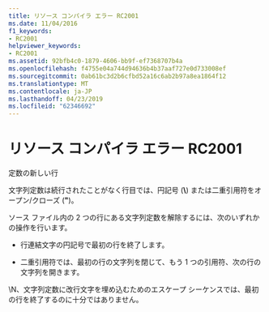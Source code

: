 ```yaml
---
title: リソース コンパイラ エラー RC2001
ms.date: 11/04/2016
f1_keywords:
- RC2001
helpviewer_keywords:
- RC2001
ms.assetid: 92bfb4c0-1879-4606-bb9f-ef7368707b4a
ms.openlocfilehash: f4755e04a744d94636b4b37aaf727e0d733008ef
ms.sourcegitcommit: 0ab61bc3d2b6cfbd52a16c6ab2b97a8ea1864f12
ms.translationtype: MT
ms.contentlocale: ja-JP
ms.lasthandoff: 04/23/2019
ms.locfileid: "62346692"
---
```

# <a name="resource-compiler-error-rc2001"></a>リソース コンパイラ エラー RC2001

定数の新しい行

文字列定数は続行されたことがなく行目では、円記号 (**\\**) または二重引用符をオープン/クローズ (**"**)。

ソース ファイル内の 2 つの行にある文字列定数を解除するには、次のいずれかの操作を行います。

- 行連結文字の円記号で最初の行を終了します。

- 二重引用符では、最初の行の文字列を閉じて、もう 1 つの引用符、次の行の文字列を開きます。

\N、文字列定数に改行文字を埋め込むためのエスケープ シーケンスでは、最初の行を終了するのに十分ではありません。